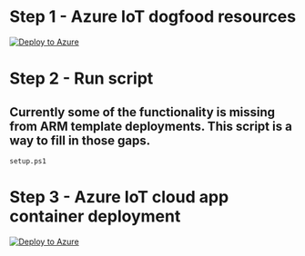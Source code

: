 # Step 1 - Azure IoT dogfood resources

[![Deploy to Azure](https://aka.ms/deploytoazurebutton)](https://portal.azure.com/#create/Microsoft.Template/uri/https%3A%2F%2Fraw.githubusercontent.com%2Fvinagesh%2Fiotdogfood%2Fmain%2Fsetup.json)

# Step 2 - Run script
## Currently some of the functionality is missing from ARM template deployments. This script is a way to fill in those gaps.
`
setup.ps1
`

# Step 3 - Azure IoT cloud app container deployment

[![Deploy to Azure](https://aka.ms/deploytoazurebutton)](https://portal.azure.com/#create/Microsoft.Template/uri/https%3A%2F%2Fraw.githubusercontent.com%2Fvinagesh%2Fiotdogfood%2Fmain%2Fcloudappcontainer.json)

